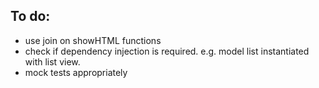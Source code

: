## To do:

- use join on showHTML functions
- check if dependency injection is required. e.g. model list instantiated with list view.
- mock tests appropriately
